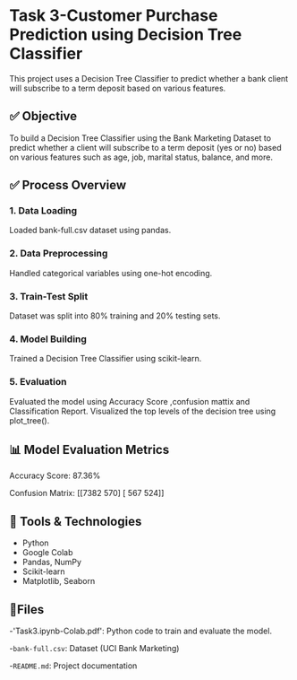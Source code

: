 # Task 3-Customer Purchase Prediction using Decision Tree Classifier 

This project uses a Decision Tree Classifier to predict whether a bank client will subscribe to a term deposit based on various features.

## ✅ Objective

To build a Decision Tree Classifier using the Bank Marketing Dataset to predict whether a client will subscribe to a term deposit (yes or no) based on various features such as age, job, marital status, balance, and more.

## ✅ Process Overview

### 1. Data Loading
Loaded bank-full.csv dataset using pandas.
### 2. Data Preprocessing
Handled categorical variables using one-hot encoding.
### 3. Train-Test Split
Dataset was split into 80% training and 20% testing sets.
### 4. Model Building
Trained a Decision Tree Classifier using scikit-learn.
### 5. Evaluation
Evaluated the model using Accuracy Score ,confusion mattix and Classification Report.
Visualized the top levels of the decision tree using plot_tree().
## 📊 Model Evaluation Metrics

Accuracy Score: 87.36%

Confusion Matrix: [[7382   570] [  567   524]]

## 🔧 Tools & Technologies

- Python
- Google Colab
- Pandas, NumPy
- Scikit-learn
- Matplotlib, Seaborn

## 📂Files
-'Task3.ipynb-Colab.pdf': Python code to train and evaluate the model.

-`bank-full.csv`: Dataset (UCI Bank Marketing)

-`README.md`: Project documentation


